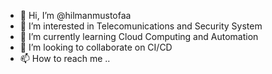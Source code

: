 - 👋 Hi, I’m @hilmanmustofaa
- 👀 I’m interested in Telecomunications and Security System
- 🌱 I’m currently learning Cloud Computing and Automation
- 💞️ I’m looking to collaborate on CI/CD 
- 📫 How to reach me ..

<!---
hilmanmustofaa/hilmanmustofaa is a ✨ special ✨ repository because its `README.md` (this file) appears on your GitHub profile.
You can click the Preview link to take a look at your changes.
--->
